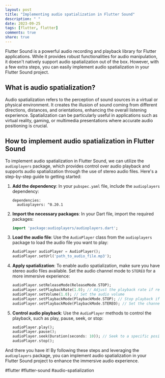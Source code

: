 ```yaml
---
layout: post
title: "Implementing audio spatialization in Flutter Sound"
description: " "
date: 2023-09-25
tags: [flutter, flutter]
comments: true
share: true
---
```


Flutter Sound is a powerful audio recording and playback library for Flutter applications. While it provides robust functionalities for audio manipulation, it doesn't natively support audio spatialization out of the box. However, with a few extra steps, you can easily implement audio spatialization in your Flutter Sound project.

## What is audio spatialization?

Audio spatialization refers to the perception of sound sources in a virtual or physical environment. It creates the illusion of sound coming from different directions, distances, and orientations, enhancing the overall listening experience. Spatialization can be particularly useful in applications such as virtual reality, gaming, or multimedia presentations where accurate audio positioning is crucial.

## How to implement audio spatialization in Flutter Sound

To implement audio spatialization in Flutter Sound, we can utilize the `audioplayers` package, which provides control over audio playback and supports audio spatialization through the use of stereo audio files. Here's a step-by-step guide to getting started:

1. **Add the dependency**: In your `pubspec.yaml` file, include the `audioplayers` dependency:

   ```
   dependencies:
     audioplayers: ^0.20.1
   ```

2. **Import the necessary packages**: In your Dart file, import the required packages:

   ```dart
   import 'package:audioplayers/audioplayers.dart';
   ```

3. **Load the audio file**: Use the `AudioPlayer` class from the `audioplayers` package to load the audio file you want to play:

   ```dart
   AudioPlayer audioPlayer = AudioPlayer();
   audioPlayer.setUrl('path_to_audio_file.mp3');
   ```

4. **Apply spatialization**: To enable audio spatialization, make sure you have stereo audio files available. Set the audio channel mode to `STEREO` for a more immersive experience:

   ```dart
   audioPlayer.setReleaseMode(ReleaseMode.STOP);
   audioPlayer.setPlaybackRate(1.0); // Adjust the playback rate if required
   audioPlayer.setVolume(1.0); // Set the audio volume
   audioPlayer.setPlaybackMode(PlaybackMode.STOP); // Stop playback if it's already playing
   audioPlayer.setPlaybackMode(PlaybackMode.STEREO); // Set the channel mode to stereo
   ```

5. **Control audio playback**: Use the `AudioPlayer` methods to control the playback, such as play, pause, seek, or stop:

   ```dart
   audioPlayer.play();
   audioPlayer.pause();
   audioPlayer.seek(Duration(seconds: 10)); // Seek to a specific position
   audioPlayer.stop();
   ```

And there you have it! By following these steps and leveraging the `audioplayers` package, you can implement audio spatialization in your Flutter Sound project to enhance the immersive audio experience.

#flutter #flutter-sound #audio-spatialization